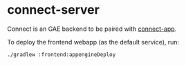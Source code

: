 # connect-server

Connect is an GAE backend to be paired with [connect-app](https://github.com/yanivian/connect-app).

To deploy the frontend webapp (as the default service), run:
```
./gradlew :frontend:appengineDeploy
```